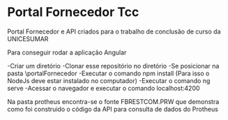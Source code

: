 # Portal Fornecedor Tcc
Portal Fornecedor e API criados para o trabalho de conclusão de curso da UNICESUMAR


Para conseguir rodar a aplicação Angular

-Criar um diretório
-Clonar esse repositório no diretório
-Se posicionar na pasta \portalFornecedor
-Executar o comando npm install (Para isso o NodeJs deve estar instalado no computador)
-Executar o comando ng serve
-Acessar o navegador e executar o comando localhost:4200


Na pasta protheus encontra-se o fonte FBRESTCOM.PRW que demonstra como foi construido o código da API para consulta de dados do Protheus
